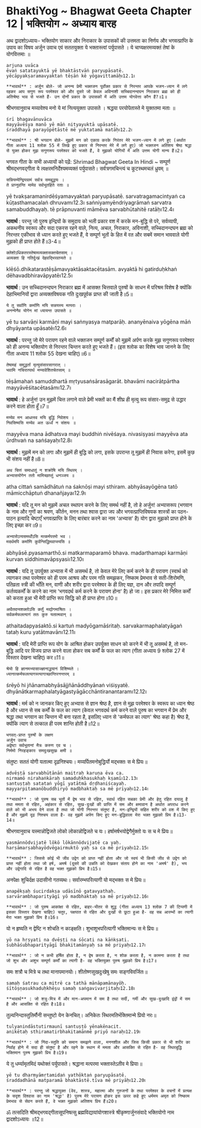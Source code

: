 # BhaktiYog ~ Bhagwat Geeta Chapter 12 | भक्तियोग ~ अध्याय बारह

 अथ द्वादशोऽध्यायः- भक्तियोग
साकार और निराकार के उपासकों की उत्तमता का निर्णय और भगवत्प्राप्ति के उपाय का विषय
अर्जुन उवाच
एवं सततयुक्ता ये भक्तास्त्वां पर्युपासते ।
ये चाप्यक्षरमव्यक्तं तेषां के योगवित्तमाः ॥
```
arjuna uvāca
ēvaṅ satatayuktā yē bhaktāstvāṅ paryupāsatē.
yēcāpyakṣaramavyaktaṅ tēṣāṅ kē yōgavittamāḥ৷৷12.1৷৷

**भावार्थ** : अर्जुन बोले- जो अनन्य प्रेमी भक्तजन पूर्वोक्त प्रकार से निरन्तर आपके भजन-ध्यान में लगे रहकर आप सगुण रूप परमेश्वर को और दूसरे जो केवल अविनाशी सच्चिदानन्दघन निराकार ब्रह्म को ही अतिश्रेष्ठ भाव से भजते हैं- उन दोनों प्रकार के उपासकों में अति उत्तम योगवेत्ता कौन हैं?॥1॥
```
श्रीभगवानुवाच
मय्यावेश्य मनो ये मां नित्ययुक्ता उपासते ।
श्रद्धया परयोपेतास्ते मे युक्ततमा मताः ॥
```
śrī bhagavānuvāca
mayyāvēśya manō yē māṅ nityayuktā upāsatē.
śraddhayā parayōpētāstē mē yuktatamā matāḥ৷৷12.2৷৷

**भावार्थ** : श्री भगवान बोले- मुझमें मन को एकाग्र करके निरंतर मेरे भजन-ध्यान में लगे हुए (अर्थात गीता अध्याय 11 श्लोक 55 में लिखे हुए प्रकार से निरन्तर मेरे में लगे हुए) जो भक्तजन अतिशय श्रेष्ठ श्रद्धा से युक्त होकर मुझ सगुणरूप परमेश्वर को भजते हैं, वे मुझको योगियों में अति उत्तम योगी मान्य हैं॥2॥
```
भगवत गीता के सभी अध्यायों को पढ़ें: 
Shrimad Bhagwat Geeta In Hindi ~ सम्पूर्ण श्रीमद्‍भगवद्‍गीता
ये त्वक्षरमनिर्देश्यमव्यक्तं पर्युपासते।
सर्वत्रगमचिन्त्यं च कूटस्थमचलं ध्रुवम्‌ ॥
```
सन्नियम्येन्द्रियग्रामं सर्वत्र समबुद्धयः ।
ते प्राप्नुवन्ति मामेव सर्वभूतहिते रताः ॥
```
yē tvakṣaramanirdēśyamavyaktaṅ paryupāsatē.
sarvatragamacintyaṅ ca kūṭasthamacalaṅ dhruvam৷৷12.3৷৷
saṅniyamyēndriyagrāmaṅ sarvatra samabuddhayaḥ.
tē prāpnuvanti māmēva sarvabhūtahitē ratāḥ৷৷12.4৷৷

**भावार्थ** : परन्तु जो पुरुष इन्द्रियों के समुदाय को भली प्रकार वश में करके मन-बुद्धि से परे, सर्वव्यापी, अकथनीय स्वरूप और सदा एकरस रहने वाले, नित्य, अचल, निराकार, अविनाशी, सच्चिदानन्दघन ब्रह्म को निरन्तर एकीभाव से ध्यान करते हुए भजते हैं, वे सम्पूर्ण भूतों के हित में रत और सबमें समान भाववाले योगी मुझको ही प्राप्त होते हैं॥3-4॥
```
क्लेशोऽधिकतरस्तेषामव्यक्तासक्तचेतसाम्‌ ।
अव्यक्ता हि गतिर्दुःखं देहवद्भिरवाप्यते ॥
```
klēśō.dhikatarastēṣāmavyaktāsaktacētasām.
avyaktā hi gatirduḥkhaṅ dēhavadbhiravāpyatē৷৷12.5৷৷

**भावार्थ** : उन सच्चिदानन्दघन निराकार ब्रह्म में आसक्त चित्तवाले पुरुषों के साधन में परिश्रम विशेष है क्योंकि देहाभिमानियों द्वारा अव्यक्तविषयक गति दुःखपूर्वक प्राप्त की जाती है॥5॥
```
ये तु सर्वाणि कर्माणि मयि सन्नयस्य मत्पराः ।
अनन्येनैव योगेन मां ध्यायन्त उपासते ॥
```
yē tu sarvāṇi karmāṇi mayi saṅnyasya matparāḥ.
ananyēnaiva yōgēna māṅ dhyāyanta upāsatē৷৷12.6৷৷

**भावार्थ** : परन्तु जो मेरे परायण रहने वाले भक्तजन सम्पूर्ण कर्मों को मुझमें अर्पण करके मुझ सगुणरूप परमेश्वर को ही अनन्य भक्तियोग से निरन्तर चिन्तन करते हुए भजते हैं। (इस श्लोक का विशेष भाव जानने के लिए गीता अध्याय 11 श्लोक 55 देखना चाहिए)॥6॥
```
तेषामहं समुद्धर्ता मृत्युसंसारसागरात्‌ ।
भवामि नचिरात्पार्थ मय्यावेशितचेतसाम्‌ ॥
```
tēṣāmahaṅ samuddhartā mṛtyusaṅsārasāgarāt.
bhavāmi nacirātpārtha mayyāvēśitacētasām৷৷12.7৷৷

**भावार्थ** : हे अर्जुन! उन मुझमें चित्त लगाने वाले प्रेमी भक्तों का मैं शीघ्र ही मृत्यु रूप संसार-समुद्र से उद्धार करने वाला होता हूँ॥7॥
```
मय्येव मन आधत्स्व मयि बुद्धिं निवेशय ।
निवसिष्यसि मय्येव अत ऊर्ध्वं न संशयः ॥
```
mayyēva mana ādhatsva mayi buddhiṅ nivēśaya.
nivasiṣyasi mayyēva ata ūrdhvaṅ na saṅśayaḥ৷৷12.8৷৷

**भावार्थ** : मुझमें मन को लगा और मुझमें ही बुद्धि को लगा, इसके उपरान्त तू मुझमें ही निवास करेगा, इसमें कुछ भी संशय नहीं है॥8॥
```
अथ चित्तं समाधातुं न शक्रोषि मयि स्थिरम्‌ ।
अभ्यासयोगेन ततो मामिच्छाप्तुं धनञ्जय ॥
```
atha cittaṅ samādhātuṅ na śaknōṣi mayi sthiram.
abhyāsayōgēna tatō māmicchāptuṅ dhanañjaya৷৷12.9৷৷

**भावार्थ** : यदि तू मन को मुझमें अचल स्थापन करने के लिए समर्थ नहीं है, तो हे अर्जुन! अभ्यासरूप (भगवान के नाम और गुणों का श्रवण, कीर्तन, मनन तथा श्वास द्वारा जप और भगवत्प्राप्तिविषयक शास्त्रों का पठन-पाठन इत्यादि चेष्टाएँ भगवत्प्राप्ति के लिए बारंबार करने का नाम 'अभ्यास' है) योग द्वारा मुझको प्राप्त होने के लिए इच्छा कर॥9॥
```
अभ्यासेऽप्यसमर्थोऽसि मत्कर्मपरमो भव ।
मदर्थमपि कर्माणि कुर्वन्सिद्धिमवाप्स्यसि ॥
```
abhyāsē.pyasamarthō.si matkarmaparamō bhava.
madarthamapi karmāṇi kurvan siddhimavāpsyasi৷৷12.10৷৷

**भावार्थ** : यदि तू उपर्युक्त अभ्यास में भी असमर्थ है, तो केवल मेरे लिए कर्म करने के ही परायण (स्वार्थ को त्यागकर तथा परमेश्वर को ही परम आश्रय और परम गति समझकर, निष्काम प्रेमभाव से सती-शिरोमणि, पतिव्रता स्त्री की भाँति मन, वाणी और शरीर द्वारा परमेश्वर के ही लिए यज्ञ, दान और तपादि सम्पूर्ण कर्तव्यकर्मों के करने का नाम 'भगवदर्थ कर्म करने के परायण होना' है) हो जा। इस प्रकार मेरे निमित्त कर्मों को करता हुआ भी मेरी प्राप्ति रूप सिद्धि को ही प्राप्त होगा॥10॥
```
अथैतदप्यशक्तोऽसि कर्तुं मद्योगमाश्रितः ।
सर्वकर्मफलत्यागं ततः कुरु यतात्मवान्‌ ॥
```
athaitadapyaśaktō.si kartuṅ madyōgamāśritaḥ.
sarvakarmaphalatyāgaṅ tataḥ kuru yatātmavān৷৷12.11৷৷

**भावार्थ** : यदि मेरी प्राप्ति रूप योग के आश्रित होकर उपर्युक्त साधन को करने में भी तू असमर्थ है, तो मन-बुद्धि आदि पर विजय प्राप्त करने वाला होकर सब कर्मों के फल का त्याग (गीता अध्याय 9 श्लोक 27 में विस्तार देखना चाहिए) कर॥11॥
```
श्रेयो हि ज्ञानमभ्यासाज्ज्ञानाद्धयानं विशिष्यते ।
ध्यानात्कर्मफलत्यागस्त्यागाच्छान्तिरनन्तरम्‌ ॥
```
śrēyō hi jñānamabhyāsājjñānāddhyānaṅ viśiṣyatē.
dhyānātkarmaphalatyāgastyāgācchāntiranantaram৷৷12.12৷৷

**भावार्थ** : मर्म को न जानकर किए हुए अभ्यास से ज्ञान श्रेष्ठ है, ज्ञान से मुझ परमेश्वर के स्वरूप का ध्यान श्रेष्ठ है और ध्यान से सब कर्मों के फल का त्याग (केवल भगवदर्थ कर्म करने वाले पुरुष का भगवान में प्रेम और श्रद्धा तथा भगवान का चिन्तन भी बना रहता है, इसलिए ध्यान से 'कर्मफल का त्याग' श्रेष्ठ कहा है) श्रेष्ठ है, क्योंकि त्याग से तत्काल ही परम शान्ति होती है॥12॥
```
भगवत्‌-प्राप्त पुरुषों के लक्षण
अर्जुन उवाच
अद्वेष्टा सर्वभूतानां मैत्रः करुण एव च ।
निर्ममो निरहङ्‍कारः समदुःखसुखः क्षमी ॥
```
संतुष्टः सततं योगी यतात्मा दृढ़निश्चयः।
मय्यर्पितमनोबुद्धिर्यो मद्भक्तः स मे प्रियः॥
```
advēṣṭā sarvabhūtānāṅ maitraḥ karuṇa ēva ca.
nirmamō nirahaṅkāraḥ samaduḥkhasukhaḥ kṣamī৷৷12.13৷৷
santuṣṭaḥ satataṅ yōgī yatātmā dṛḍhaniścayaḥ.
mayyarpitamanōbuddhiryō madbhaktaḥ sa mē priyaḥ৷৷12.14৷৷

**भावार्थ** : जो पुरुष सब भूतों में द्वेष भाव से रहित, स्वार्थ रहित सबका प्रेमी और हेतु रहित दयालु है तथा ममता से रहित, अहंकार से रहित, सुख-दुःखों की प्राप्ति में सम और क्षमावान है अर्थात अपराध करने वाले को भी अभय देने वाला है तथा जो योगी निरन्तर संतुष्ट है, मन-इन्द्रियों सहित शरीर को वश में किए हुए है और मुझमें दृढ़ निश्चय वाला है- वह मुझमें अर्पण किए हुए मन-बुद्धिवाला मेरा भक्त मुझको प्रिय है॥13-14॥
```
श्रीभगवानुवाच
यस्मान्नोद्विजते लोको लोकान्नोद्विजते च यः।
हर्षामर्षभयोद्वेगैर्मुक्तो यः स च मे प्रियः॥
```
yasmānnōdvijatē lōkō lōkānnōdvijatē ca yaḥ.
harṣāmarṣabhayōdvēgairmuktō yaḥ sa ca mē priyaḥ৷৷12.15৷৷

**भावार्थ** : जिससे कोई भी जीव उद्वेग को प्राप्त नहीं होता और जो स्वयं भी किसी जीव से उद्वेग को प्राप्त नहीं होता तथा जो हर्ष, अमर्ष (दूसरे की उन्नति को देखकर संताप होने का नाम 'अमर्ष' है), भय और उद्वेगादि से रहित है वह भक्त मुझको प्रिय है॥15॥
```
अनपेक्षः शुचिर्दक्ष उदासीनो गतव्यथः।
सर्वारम्भपरित्यागी यो मद्भक्तः स मे प्रियः॥
```
anapēkṣaḥ śucirdakṣa udāsīnō gatavyathaḥ.
sarvārambhaparityāgī yō madbhaktaḥ sa mē priyaḥ৷৷12.16৷৷

**भावार्थ** : जो पुरुष आकांक्षा से रहित, बाहर-भीतर से शुद्ध (गीता अध्याय 13 श्लोक 7 की टिप्पणी में इसका विस्तार देखना चाहिए) चतुर, पक्षपात से रहित और दुःखों से छूटा हुआ है- वह सब आरम्भों का त्यागी मेरा भक्त मुझको प्रिय है॥16॥
```
यो न हृष्यति न द्वेष्टि न शोचति न काङ्‍क्षति।
शुभाशुभपरित्यागी भक्तिमान्यः स मे प्रियः॥
```
yō na hṛṣyati na dvēṣṭi na śōcati na kāṅkṣati.
śubhāśubhaparityāgī bhakitamānyaḥ sa mē priyaḥ৷৷12.17৷৷

**भावार्थ** : जो न कभी हर्षित होता है, न द्वेष करता है, न शोक करता है, न कामना करता है तथा जो शुभ और अशुभ सम्पूर्ण कर्मों का त्यागी है- वह भक्तियुक्त पुरुष मुझको प्रिय है॥17॥
```
समः शत्रौ च मित्रे च तथा मानापमानयोः।
शीतोष्णसुखदुःखेषु समः सङ्‍गविवर्जितः॥
```
samaḥ śatrau ca mitrē ca tathā mānāpamānayōḥ.
śītōṣṇasukhaduḥkhēṣu samaḥ saṅgavivarjitaḥ৷৷12.18৷৷

**भावार्थ** : जो शत्रु-मित्र में और मान-अपमान में सम है तथा सर्दी, गर्मी और सुख-दुःखादि द्वंद्वों में सम है और आसक्ति से रहित है॥18॥
```
तुल्यनिन्दास्तुतिर्मौनी सन्तुष्टो येन केनचित्‌।
अनिकेतः स्थिरमतिर्भक्तिमान्मे प्रियो नरः॥
```
tulyanindāstutirmaunī santuṣṭō yēnakēnacit.
anikētaḥ sthiramatirbhakitamānmē priyō naraḥ৷৷12.19৷৷

**भावार्थ** : जो निंदा-स्तुति को समान समझने वाला, मननशील और जिस किसी प्रकार से भी शरीर का निर्वाह होने में सदा ही संतुष्ट है और रहने के स्थान में ममता और आसक्ति से रहित है- वह स्थिरबुद्धि भक्तिमान पुरुष मुझको प्रिय है॥19॥
```
ये तु धर्म्यामृतमिदं यथोक्तं पर्युपासते।
श्रद्धाना मत्परमा भक्तास्तेऽतीव मे प्रियाः॥
```
yē tu dharmyāmṛtamidaṅ yathōktaṅ paryupāsatē.
śraddadhānā matparamā bhaktāstē.tīva mē priyāḥ৷৷12.20৷৷

**भावार्थ** : परन्तु जो श्रद्धायुक्त (वेद, शास्त्र, महात्मा और गुरुजनों के तथा परमेश्वर के वचनों में प्रत्यक्ष के सदृश विश्वास का नाम 'श्रद्धा' है) पुरुष मेरे परायण होकर इस ऊपर कहे हुए धर्ममय अमृत को निष्काम प्रेमभाव से सेवन करते हैं, वे भक्त मुझको अतिशय प्रिय हैं॥20॥
```
ॐ तत्सदिति श्रीमद्भगवद्गीतासूपनिषत्सु ब्रह्मविद्यायांयोगशास्त्रे 
श्रीकृष्णार्जुनसंवादे भक्तियोगो नाम द्वादशोऽध्यायः ॥12॥
